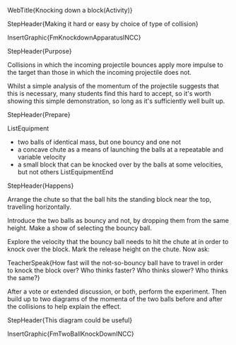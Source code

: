 WebTitle{Knocking down a block(Activity)}

StepHeader{Making it hard or easy by choice of type of collision}

InsertGraphic{FmKnockdownApparatusINCC}

StepHeader{Purpose}

Collisions in which the incoming projectile bounces apply more impulse to the target than those in which the incoming projectile does not.

Whilst a simple analysis of the momentum of the projectile suggests that this is necessary, many students find this hard to accept, so it's worth showing this simple demonstration, so long as it's sufficiently well built up.

StepHeader{Prepare}

ListEquipment
- two balls of identical mass, but one bouncy and one not
- a concave chute as a means of launching the balls at a repeatable and variable velocity
- a small block that can be knocked over by the balls at some velocities, but not others
ListEquipmentEnd

StepHeader{Happens}

Arrange the chute so that the ball hits the standing block near the top, travelling horizontally.

Introduce the two balls as bouncy and not, by dropping them from the same height. Make a show of selecting the bouncy ball.

Explore the velocity that the bouncy ball needs to hit the chute at in order to knock over the block. Mark the release height on the chute. Now ask:

TeacherSpeak{How fast will the not-so-bouncy ball have to travel in order to knock the block over? Who thinks faster? Who thinks slower? Who thinks the same?}

After a vote or extended discussion, or both, perform the experiment. Then build up to two diagrams of the momenta of the two balls before and after the collisions to help explain the effect.

StepHeader{This diagram could be useful}

InsertGraphic{FmTwoBallKnockDownINCC}

